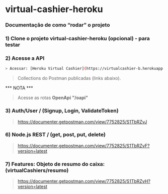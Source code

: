 # virtual-cashier-heroku


### Documentação de como “rodar” o projeto

### 1) Clone o projeto virtual-cashier-heroku (opcional) - para testar


### 2) Acesse a API

```bash
> Acessar: [Heroku Virtual Cashier](https://virtualcashier-b.herokuapp.com/)
```

> Collections do Postman publicadas (links abaixo).

*** NOTA ***

> Acesse as rotas **OpenApi** **"/oapi"**

### 3) Auth/User / (Signup, Login, ValidateToken)
>
>
> https://documenter.getpostman.com/view/7752825/S1TbRZvJ


### 6) Node.js REST / (get, post, put, delete)
>
>
> https://documenter.getpostman.com/view/7752825/S1TbRZvF?version=latest


### 7) Features: Objeto de resumo do caixa: (virtualCashiers/resumo)
>
>
> https://documenter.getpostman.com/view/7752825/S1TbRZvH?version=latest
